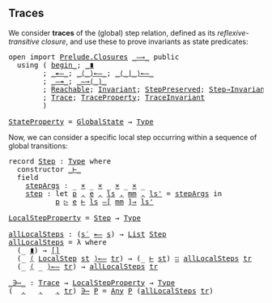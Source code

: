 

## Traces

<!--
<pre class="Agda"><a id="27" class="Symbol">{-#</a> <a id="31" class="Keyword">OPTIONS</a> <a id="39" class="Pragma">--safe</a> <a id="46" class="Symbol">#-}</a>
<a id="50" class="Keyword">open</a> <a id="55" class="Keyword">import</a> <a id="62" href="Prelude.html" class="Module">Prelude</a>
<a id="70" class="Keyword">open</a> <a id="75" class="Keyword">import</a> <a id="82" href="Hash.html" class="Module">Hash</a>

<a id="88" class="Keyword">open</a> <a id="93" class="Keyword">import</a> <a id="100" href="Protocol.Streamlet.Base.html" class="Module">Protocol.Streamlet.Base</a>
<a id="124" class="Keyword">open</a> <a id="129" class="Keyword">import</a> <a id="136" href="Protocol.Streamlet.Assumptions.html" class="Module">Protocol.Streamlet.Assumptions</a>

<a id="168" class="Keyword">module</a> <a id="175" href="Protocol.Streamlet.Global.Traces.html" class="Module">Protocol.Streamlet.Global.Traces</a> <a id="208" class="Symbol">(</a><a id="209" href="Protocol.Streamlet.Global.Traces.html#209" class="Bound">⋯</a> <a id="211" class="Symbol">:</a> <a id="213" class="Symbol">_)</a> <a id="216" class="Symbol">(</a><a id="217" class="Keyword">open</a> <a id="222" href="Protocol.Streamlet.Assumptions.html#222" class="Module">Assumptions</a> <a id="234" href="Protocol.Streamlet.Global.Traces.html#209" class="Bound">⋯</a><a id="235" class="Symbol">)</a> <a id="237" class="Keyword">where</a>

<a id="244" class="Keyword">open</a> <a id="249" class="Keyword">import</a> <a id="256" href="Protocol.Streamlet.Block.html" class="Module">Protocol.Streamlet.Block</a> <a id="281" href="Protocol.Streamlet.Global.Traces.html#209" class="Bound">⋯</a>
<a id="283" class="Keyword">open</a> <a id="288" class="Keyword">import</a> <a id="295" href="Protocol.Streamlet.Message.html" class="Module">Protocol.Streamlet.Message</a> <a id="322" href="Protocol.Streamlet.Global.Traces.html#209" class="Bound">⋯</a>
<a id="324" class="Keyword">open</a> <a id="329" class="Keyword">import</a> <a id="336" href="Protocol.Streamlet.Local.Chain.html" class="Module">Protocol.Streamlet.Local.Chain</a> <a id="367" href="Protocol.Streamlet.Global.Traces.html#209" class="Bound">⋯</a>
<a id="369" class="Keyword">open</a> <a id="374" class="Keyword">import</a> <a id="381" href="Protocol.Streamlet.Local.State.html" class="Module">Protocol.Streamlet.Local.State</a> <a id="412" href="Protocol.Streamlet.Global.Traces.html#209" class="Bound">⋯</a>
<a id="414" class="Keyword">open</a> <a id="419" class="Keyword">import</a> <a id="426" href="Protocol.Streamlet.Local.Step.html" class="Module">Protocol.Streamlet.Local.Step</a> <a id="456" href="Protocol.Streamlet.Global.Traces.html#209" class="Bound">⋯</a>
<a id="458" class="Keyword">open</a> <a id="463" class="Keyword">import</a> <a id="470" href="Protocol.Streamlet.Global.State.html" class="Module">Protocol.Streamlet.Global.State</a> <a id="502" href="Protocol.Streamlet.Global.Traces.html#209" class="Bound">⋯</a>
<a id="504" class="Keyword">open</a> <a id="509" class="Keyword">import</a> <a id="516" href="Protocol.Streamlet.Global.Step.html" class="Module">Protocol.Streamlet.Global.Step</a> <a id="547" href="Protocol.Streamlet.Global.Traces.html#209" class="Bound">⋯</a>
</pre>-->



We consider **traces** of the (global) step relation,
defined as its *reflexive-transitive closure*, and use these to prove invariants
as state predicates:

<pre class="Agda"><a id="725" class="Keyword">open</a> <a id="730" class="Keyword">import</a> <a id="737" href="Prelude.Closures.html" class="Module">Prelude.Closures</a> <a id="754" href="Protocol.Streamlet.Global.Step.html#1550" class="Datatype Operator">_—→_</a> <a id="759" class="Keyword">public</a>
  <a id="768" class="Keyword">using</a> <a id="774" class="Symbol">(</a> <a id="776" href="Prelude.Closures.html#279" class="InductiveConstructor Operator">begin_</a><a id="782" class="Symbol">;</a> <a id="784" href="Prelude.Closures.html#335" class="InductiveConstructor Operator">_∎</a>
        <a id="795" class="Symbol">;</a> <a id="797" href="Prelude.Closures.html#666" class="Datatype Operator">_↞—_</a><a id="801" class="Symbol">;</a> <a id="803" href="Prelude.Closures.html#709" class="InductiveConstructor Operator">_⟨_⟩←—_</a><a id="810" class="Symbol">;</a> <a id="812" href="Prelude.Closures.html#830" class="InductiveConstructor Operator">_⟨_∣_⟩←—_</a>
        <a id="830" class="Symbol">;</a> <a id="832" href="Prelude.Closures.html#312" class="Datatype Operator">_—↠_</a><a id="836" class="Symbol">;</a> <a id="838" href="Prelude.Closures.html#355" class="InductiveConstructor Operator">_—→⟨_⟩_</a>
        <a id="854" class="Symbol">;</a> <a id="856" href="Prelude.Closures.html#3400" class="Function">Reachable</a><a id="865" class="Symbol">;</a> <a id="867" href="Prelude.Closures.html#3717" class="Function">Invariant</a><a id="876" class="Symbol">;</a> <a id="878" href="Prelude.Closures.html#3184" class="Function">StepPreserved</a><a id="891" class="Symbol">;</a> <a id="893" href="Prelude.Closures.html#3892" class="Function">Step⇒Invariant</a>
        <a id="916" class="Symbol">;</a> <a id="918" href="Prelude.Closures.html#4109" class="Function">Trace</a><a id="923" class="Symbol">;</a> <a id="925" href="Prelude.Closures.html#4132" class="Function">TraceProperty</a><a id="938" class="Symbol">;</a> <a id="940" href="Prelude.Closures.html#4165" class="Function">TraceInvariant</a>
        <a id="963" class="Symbol">)</a>

<a id="StateProperty"></a><a id="966" href="Protocol.Streamlet.Global.Traces.html#966" class="Function">StateProperty</a> <a id="980" class="Symbol">=</a> <a id="982" href="Protocol.Streamlet.Global.State.html#663" class="Record">GlobalState</a> <a id="994" class="Symbol">→</a> <a id="996" href="Agda.Primitive.html#388" class="Primitive">Type</a>
</pre>
Now, we can consider a specific local step occurring within a sequence of global transitions:

<pre class="Agda"><a id="1109" class="Keyword">record</a> <a id="Step"></a><a id="1116" href="Protocol.Streamlet.Global.Traces.html#1116" class="Record">Step</a> <a id="1121" class="Symbol">:</a> <a id="1123" href="Agda.Primitive.html#388" class="Primitive">Type</a> <a id="1128" class="Keyword">where</a>
  <a id="1136" class="Keyword">constructor</a> <a id="_⊢_"></a><a id="1148" href="Protocol.Streamlet.Global.Traces.html#1148" class="InductiveConstructor Operator">_⊢_</a>
  <a id="1154" class="Keyword">field</a>
    <a id="Step.stepArgs"></a><a id="1164" href="Protocol.Streamlet.Global.Traces.html#1164" class="Field">stepArgs</a> <a id="1173" class="Symbol">:</a> <a id="1175" class="Symbol">_</a> <a id="1177" href="Data.Product.Base.html#1618" class="Function Operator">×</a> <a id="1179" class="Symbol">_</a> <a id="1181" href="Data.Product.Base.html#1618" class="Function Operator">×</a> <a id="1183" class="Symbol">_</a> <a id="1185" href="Data.Product.Base.html#1618" class="Function Operator">×</a> <a id="1187" class="Symbol">_</a> <a id="1189" href="Data.Product.Base.html#1618" class="Function Operator">×</a> <a id="1191" class="Symbol">_</a>
    <a id="Step.step"></a><a id="1197" href="Protocol.Streamlet.Global.Traces.html#1197" class="Field">step</a> <a id="1202" class="Symbol">:</a> <a id="1204" class="Keyword">let</a> <a id="1208" href="Protocol.Streamlet.Global.Traces.html#1208" class="Bound">p</a> <a id="1210" href="Agda.Builtin.Sigma.html#235" class="InductiveConstructor Operator">,</a> <a id="1212" href="Protocol.Streamlet.Global.Traces.html#1212" class="Bound">e</a> <a id="1214" href="Agda.Builtin.Sigma.html#235" class="InductiveConstructor Operator">,</a> <a id="1216" href="Protocol.Streamlet.Global.Traces.html#1216" class="Bound">ls</a> <a id="1219" href="Agda.Builtin.Sigma.html#235" class="InductiveConstructor Operator">,</a> <a id="1221" href="Protocol.Streamlet.Global.Traces.html#1221" class="Bound">mm</a> <a id="1224" href="Agda.Builtin.Sigma.html#235" class="InductiveConstructor Operator">,</a> <a id="1226" href="Protocol.Streamlet.Global.Traces.html#1226" class="Bound">ls&#39;</a> <a id="1230" class="Symbol">=</a> <a id="1232" href="Protocol.Streamlet.Global.Traces.html#1164" class="Field">stepArgs</a> <a id="1241" class="Keyword">in</a>
           <a id="1255" href="Protocol.Streamlet.Global.Traces.html#1208" class="Bound">p</a> <a id="1257" href="Protocol.Streamlet.Local.Step.html#1181" class="Datatype Operator">▷</a> <a id="1259" href="Protocol.Streamlet.Global.Traces.html#1212" class="Bound">e</a> <a id="1261" href="Protocol.Streamlet.Local.Step.html#1181" class="Datatype Operator">⊢</a> <a id="1263" href="Protocol.Streamlet.Global.Traces.html#1216" class="Bound">ls</a> <a id="1266" href="Protocol.Streamlet.Local.Step.html#1181" class="Datatype Operator">—[</a> <a id="1269" href="Protocol.Streamlet.Global.Traces.html#1221" class="Bound">mm</a> <a id="1272" href="Protocol.Streamlet.Local.Step.html#1181" class="Datatype Operator">]→</a> <a id="1275" href="Protocol.Streamlet.Global.Traces.html#1226" class="Bound">ls&#39;</a>

<a id="LocalStepProperty"></a><a id="1280" href="Protocol.Streamlet.Global.Traces.html#1280" class="Function">LocalStepProperty</a> <a id="1298" class="Symbol">=</a> <a id="1300" href="Protocol.Streamlet.Global.Traces.html#1116" class="Record">Step</a> <a id="1305" class="Symbol">→</a> <a id="1307" href="Agda.Primitive.html#388" class="Primitive">Type</a>

<a id="allLocalSteps"></a><a id="1313" href="Protocol.Streamlet.Global.Traces.html#1313" class="Function">allLocalSteps</a> <a id="1327" class="Symbol">:</a> <a id="1329" class="Symbol">(</a><a id="1330" href="Protocol.Streamlet.Global.State.html#1051" class="Generalizable">s′</a> <a id="1333" href="Prelude.Closures.html#666" class="Datatype Operator">↞—</a> <a id="1336" href="Protocol.Streamlet.Global.State.html#1049" class="Generalizable">s</a><a id="1337" class="Symbol">)</a> <a id="1339" class="Symbol">→</a> <a id="1341" href="Agda.Builtin.List.html#147" class="Datatype">List</a> <a id="1346" href="Protocol.Streamlet.Global.Traces.html#1116" class="Record">Step</a>
<a id="1351" href="Protocol.Streamlet.Global.Traces.html#1313" class="Function">allLocalSteps</a> <a id="1365" class="Symbol">=</a> <a id="1367" class="Symbol">λ</a> <a id="1369" class="Keyword">where</a>
  <a id="1377" class="Symbol">(_</a> <a id="1380" href="Prelude.Closures.html#689" class="InductiveConstructor Operator">∎</a><a id="1381" class="Symbol">)</a> <a id="1383" class="Symbol">→</a> <a id="1385" href="Agda.Builtin.List.html#184" class="InductiveConstructor">[]</a>
  <a id="1390" class="Symbol">(_</a> <a id="1393" href="Prelude.Closures.html#709" class="InductiveConstructor Operator">⟨</a> <a id="1395" href="Protocol.Streamlet.Global.Step.html#1649" class="InductiveConstructor">LocalStep</a> <a id="1405" href="Protocol.Streamlet.Global.Traces.html#1405" class="Bound">st</a> <a id="1408" href="Prelude.Closures.html#709" class="InductiveConstructor Operator">⟩←—</a> <a id="1412" href="Protocol.Streamlet.Global.Traces.html#1412" class="Bound">tr</a><a id="1414" class="Symbol">)</a> <a id="1416" class="Symbol">→</a> <a id="1418" class="Symbol">(_</a> <a id="1421" href="Protocol.Streamlet.Global.Traces.html#1148" class="InductiveConstructor Operator">⊢</a> <a id="1423" href="Protocol.Streamlet.Global.Traces.html#1405" class="Bound">st</a><a id="1425" class="Symbol">)</a> <a id="1427" href="Agda.Builtin.List.html#199" class="InductiveConstructor Operator">∷</a> <a id="1429" href="Protocol.Streamlet.Global.Traces.html#1313" class="Function">allLocalSteps</a> <a id="1443" href="Protocol.Streamlet.Global.Traces.html#1412" class="Bound">tr</a>
  <a id="1448" class="CatchallClause Symbol">(_</a><a id="1450" class="CatchallClause"> </a><a id="1451" href="Prelude.Closures.html#709" class="CatchallClause InductiveConstructor Operator">⟨</a><a id="1452" class="CatchallClause"> </a><a id="1453" class="CatchallClause Symbol">_</a><a id="1454" class="CatchallClause"> </a><a id="1455" href="Prelude.Closures.html#709" class="CatchallClause InductiveConstructor Operator">⟩←—</a><a id="1458" class="CatchallClause"> </a><a id="1459" href="Protocol.Streamlet.Global.Traces.html#1459" class="CatchallClause Bound">tr</a><a id="1461" class="CatchallClause Symbol">)</a> <a id="1463" class="Symbol">→</a> <a id="1465" href="Protocol.Streamlet.Global.Traces.html#1313" class="Function">allLocalSteps</a> <a id="1479" href="Protocol.Streamlet.Global.Traces.html#1459" class="Bound">tr</a>

<a id="_∋⋯_"></a><a id="1483" href="Protocol.Streamlet.Global.Traces.html#1483" class="Function Operator">_∋⋯_</a> <a id="1488" class="Symbol">:</a> <a id="1490" href="Prelude.Closures.html#4109" class="Function">Trace</a> <a id="1496" class="Symbol">→</a> <a id="1498" href="Protocol.Streamlet.Global.Traces.html#1280" class="Function">LocalStepProperty</a> <a id="1516" class="Symbol">→</a> <a id="1518" href="Agda.Primitive.html#388" class="Primitive">Type</a>
<a id="1523" class="Symbol">(_</a> <a id="1526" href="Agda.Builtin.Sigma.html#235" class="InductiveConstructor Operator">,</a> <a id="1528" class="Symbol">_</a> <a id="1530" href="Agda.Builtin.Sigma.html#235" class="InductiveConstructor Operator">,</a> <a id="1532" class="Symbol">_</a> <a id="1534" href="Agda.Builtin.Sigma.html#235" class="InductiveConstructor Operator">,</a> <a id="1536" href="Protocol.Streamlet.Global.Traces.html#1536" class="Bound">tr</a><a id="1538" class="Symbol">)</a> <a id="1540" href="Protocol.Streamlet.Global.Traces.html#1483" class="Function Operator">∋⋯</a> <a id="1543" href="Protocol.Streamlet.Global.Traces.html#1543" class="Bound">P</a> <a id="1545" class="Symbol">=</a> <a id="1547" href="Prelude.Anyable.html#184" class="Field">Any</a> <a id="1551" href="Protocol.Streamlet.Global.Traces.html#1543" class="Bound">P</a> <a id="1553" class="Symbol">(</a><a id="1554" href="Protocol.Streamlet.Global.Traces.html#1313" class="Function">allLocalSteps</a> <a id="1568" href="Protocol.Streamlet.Global.Traces.html#1536" class="Bound">tr</a><a id="1570" class="Symbol">)</a>
</pre>